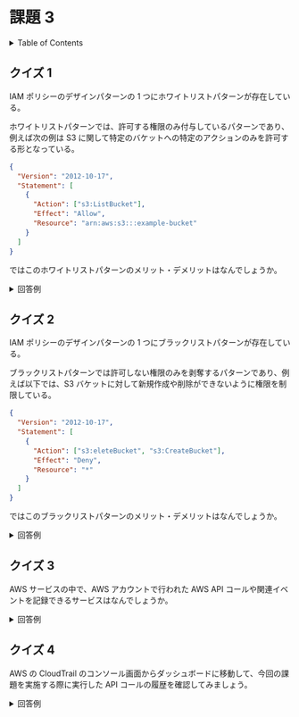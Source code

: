 # 課題 3

<!-- START doctoc generated TOC please keep comment here to allow auto update -->
<!-- DON'T EDIT THIS SECTION, INSTEAD RE-RUN doctoc TO UPDATE -->
<details>
<summary>Table of Contents</summary>

- [クイズ 1](#%E3%82%AF%E3%82%A4%E3%82%BA-1)
- [クイズ 2](#%E3%82%AF%E3%82%A4%E3%82%BA-2)
- [クイズ 3](#%E3%82%AF%E3%82%A4%E3%82%BA-3)
- [クイズ 4](#%E3%82%AF%E3%82%A4%E3%82%BA-4)

</details>
<!-- END doctoc generated TOC please keep comment here to allow auto update -->

## クイズ 1

IAM ポリシーのデザインパターンの 1 つにホワイトリストパターンが存在している。

ホワイトリストパターンでは、許可する権限のみ付与しているパターンであり、例えば次の例は S3 に関して特定のバケットへの特定のアクションのみを許可する形となっている。

```json
{
  "Version": "2012-10-17",
  "Statement": [
    {
      "Action": ["s3:ListBucket"],
      "Effect": "Allow",
      "Resource": "arn:aws:s3:::example-bucket"
    }
  ]
}
```

ではこのホワイトリストパターンのメリット・デメリットはなんでしょうか。

<details>
<summary>回答例</summary>
<div>

- メリット
  - 原則として必要最小限の権限のみを付与するのでセキュリティ面での信頼性が高い
  - 例えば、悪意を持って S3 を削除しようとしてもできない
  - 事前に十分な設計が必要となる
- デメリット

  - 事前に設計をしておかなければ権限を付与することができない
  - 新規プロジェクトであり、さまざまな環境を試す際には、この最小権限の原則だと効率が悪化してしまう
  - 結果として、管理コストが高くなってしまう

- [AWS の薄い本　 IAM のマニアックな話](https://www.amazon.co.jp/-/en/%E4%BD%90%E3%80%85%E6%9C%A8%E6%8B%93%E9%83%8E-ebook/dp/B085PZCMG2/ref=sr_1_6?keywords=IAM&qid=1637847751&sr=8-6)

</div>
</details>

## クイズ 2

IAM ポリシーのデザインパターンの 1 つにブラックリストパターンが存在している。

ブラックリストパターンでは許可しない権限のみを剥奪するパターンであり、例えば以下では、S3 バケットに対して新規作成や削除ができないように権限を制限している。

```json
{
  "Version": "2012-10-17",
  "Statement": [
    {
      "Action": ["s3:eleteBucket", "s3:CreateBucket"],
      "Effect": "Deny",
      "Resource": "*"
    }
  ]
}
```

ではこのブラックリストパターンのメリット・デメリットはなんでしょうか。

<details>
<summary>回答例</summary>
<div>

- メリット
  - 禁止事項のみを定義する
  - そのため IAM ポリシーの設計・設定が最小限で済むことが多い
  - 事前に必要な権限を設計できていなかった場合でも、後から禁止事項を定義することができる
- デメリット
  - 想定していないサービスが使えるようになってしまう
  - AWS に新規サービスが追加されると、管理者権限をブラックリストで運用している場合、新規サービスはアクセスが許可されてしまうことになる

ちなみに AWS の権限はデフォルトで暗黙的拒否なので、許可のステートメントを作成した上でブラックリストで拒否している運用になる。

そのためホワイトリストとブラックリストを組み合わせて運用することが一般的である。

- [AWS の薄い本　 IAM のマニアックな話](https://www.amazon.co.jp/-/en/%E4%BD%90%E3%80%85%E6%9C%A8%E6%8B%93%E9%83%8E-ebook/dp/B085PZCMG2/ref=sr_1_6?keywords=IAM&qid=1637847751&sr=8-6)

</div>
</details>

## クイズ 3

AWS サービスの中で、AWS アカウントで行われた AWS API コールや関連イベントを記録できるサービスはなんでしょうか。

<details>
<summary>回答例</summary>
<div>

- AWS CloudTrail

公式では全リージョンでの有効かが推奨されている。

- [【AWS Black Belt Online Seminar】AWS Identity and Access Management (AWS IAM) Part2](https://youtu.be/qrZKKF6V6Dc?t=1358)

</div>
</details>

## クイズ 4

AWS の CloudTrail のコンソール画面からダッシュボードに移動して、今回の課題を実施する際に実行した API コールの履歴を確認してみましょう。

<details>
<summary>回答例</summary>
<div>

以下のようなログが確認できれば OK である。

![](assets/cloudtrail_log.png)

</div>
</details>
